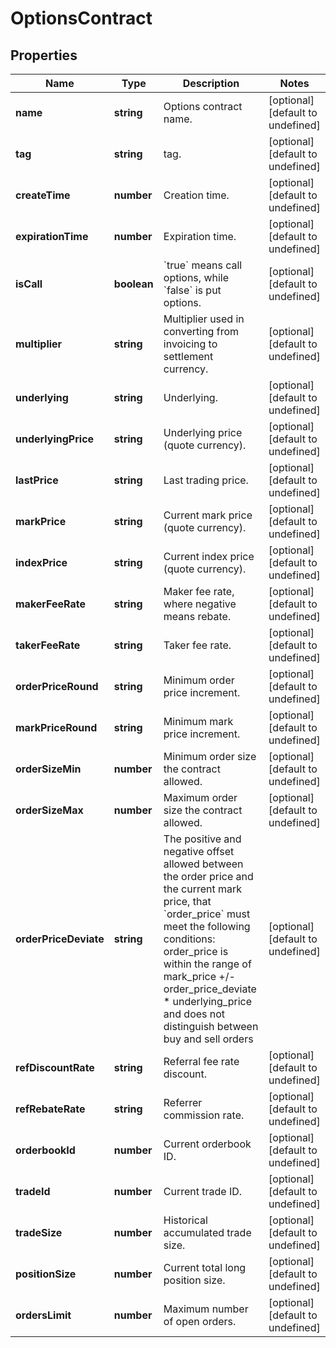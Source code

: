 # OptionsContract

## Properties

Name | Type | Description | Notes
------------ | ------------- | ------------- | -------------
**name** | **string** | Options contract name. | [optional] [default to undefined]
**tag** | **string** | tag. | [optional] [default to undefined]
**createTime** | **number** | Creation time. | [optional] [default to undefined]
**expirationTime** | **number** | Expiration time. | [optional] [default to undefined]
**isCall** | **boolean** | &#x60;true&#x60; means call options, while &#x60;false&#x60; is put options. | [optional] [default to undefined]
**multiplier** | **string** | Multiplier used in converting from invoicing to settlement currency. | [optional] [default to undefined]
**underlying** | **string** | Underlying. | [optional] [default to undefined]
**underlyingPrice** | **string** | Underlying price (quote currency). | [optional] [default to undefined]
**lastPrice** | **string** | Last trading price. | [optional] [default to undefined]
**markPrice** | **string** | Current mark price (quote currency). | [optional] [default to undefined]
**indexPrice** | **string** | Current index price (quote currency). | [optional] [default to undefined]
**makerFeeRate** | **string** | Maker fee rate, where negative means rebate. | [optional] [default to undefined]
**takerFeeRate** | **string** | Taker fee rate. | [optional] [default to undefined]
**orderPriceRound** | **string** | Minimum order price increment. | [optional] [default to undefined]
**markPriceRound** | **string** | Minimum mark price increment. | [optional] [default to undefined]
**orderSizeMin** | **number** | Minimum order size the contract allowed. | [optional] [default to undefined]
**orderSizeMax** | **number** | Maximum order size the contract allowed. | [optional] [default to undefined]
**orderPriceDeviate** | **string** | The positive and negative offset allowed between the order price and the current mark price, that &#x60;order_price&#x60; must meet the following conditions:   order_price is within the range of mark_price +/- order_price_deviate * underlying_price and does not distinguish between buy and sell orders | [optional] [default to undefined]
**refDiscountRate** | **string** | Referral fee rate discount. | [optional] [default to undefined]
**refRebateRate** | **string** | Referrer commission rate. | [optional] [default to undefined]
**orderbookId** | **number** | Current orderbook ID. | [optional] [default to undefined]
**tradeId** | **number** | Current trade ID. | [optional] [default to undefined]
**tradeSize** | **number** | Historical accumulated trade size. | [optional] [default to undefined]
**positionSize** | **number** | Current total long position size. | [optional] [default to undefined]
**ordersLimit** | **number** | Maximum number of open orders. | [optional] [default to undefined]

